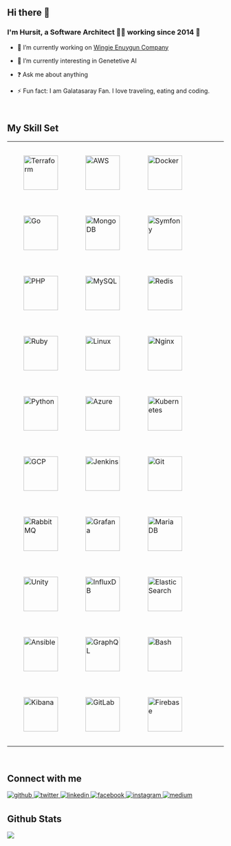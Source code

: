 ## Hi there 👋


### <div align="">I'm Hursit, a Software Architect 👨‍💻 working since 2014 🚀</div>


- 🔭 I’m currently working on [Wingie Enuygun Company](https://github.com/WEG-Technology/)


- 🌱 I’m currently interesting in Genetetive AI


- ❓ Ask me about anything


- ⚡ Fun fact: I am Galatasaray Fan. I love traveling, eating and coding.


<br/>  


## My Skill Set
<table><tr><td valign="top" width="100%">
<a href="https://www.terraform.io/" target="_blank"><img style="margin: 10px; padding: 20px" src="https://profilinator.rishav.dev/skills-assets/terraformio-icon.svg" alt="Terraform" height="80" /></a>  
<a href="https://aws.amazon.com/" target="_blank"><img style="margin: 10px; padding: 20px" src="https://profilinator.rishav.dev/skills-assets/amazonwebservices-original-wordmark.svg" alt="AWS" height="80" /></a>  
<a href="https://www.docker.com/" target="_blank"><img style="margin: 10px; padding: 20px" src="https://profilinator.rishav.dev/skills-assets/docker-original-wordmark.svg" alt="Docker" height="80" /></a>  
<a href="https://go.dev/" target="_blank"><img style="margin: 10px; padding: 20px" src="https://profilinator.rishav.dev/skills-assets/go-original.svg" alt="Go" height="80" /></a>  
<a href="https://www.mongodb.com/" target="_blank"><img style="margin: 10px; padding: 20px" src="https://profilinator.rishav.dev/skills-assets/mongodb-original-wordmark.svg" alt="MongoDB" height="80" /></a>  
<a href="https://symfony.com/" target="_blank"><img style="margin: 10px; padding: 20px" src="https://profilinator.rishav.dev/skills-assets/symfony_black_03.svg" alt="Symfony" height="80" /></a>  
<a href="https://www.php.net/" target="_blank"><img style="margin: 10px; padding: 20px" src="https://profilinator.rishav.dev/skills-assets/php-original.svg" alt="PHP" height="80" /></a>  
<a href="https://www.mysql.com/" target="_blank"><img style="margin: 10px; padding: 20px" src="https://profilinator.rishav.dev/skills-assets/mysql-original-wordmark.svg" alt="MySQL" height="80" /></a>  
<a href="https://redis.io/" target="_blank"><img style="margin: 10px; padding: 20px" src="https://profilinator.rishav.dev/skills-assets/redis-original-wordmark.svg" alt="Redis" height="80" /></a>  
<a href="https://www.ruby-lang.org/en/" target="_blank"><img style="margin: 10px; padding: 20px" src="https://profilinator.rishav.dev/skills-assets/ruby-original-wordmark.svg" alt="Ruby" height="80" /></a>  
<a href="https://www.linux.org/" target="_blank"><img style="margin: 10px; padding: 20px" src="https://profilinator.rishav.dev/skills-assets/linux-original.svg" alt="Linux" height="80" /></a>  
<a href="https://www.nginx.com/" target="_blank"><img style="margin: 10px; padding: 20px" src="https://profilinator.rishav.dev/skills-assets/nginx-original.svg" alt="Nginx" height="80" /></a>  
<a href="https://www.python.org/" target="_blank"><img style="margin: 10px; padding: 20px" src="https://profilinator.rishav.dev/skills-assets/python-original.svg" alt="Python" height="80" /></a>  
<a href="https://azure.microsoft.com/en-in/" target="_blank"><img style="margin: 10px; padding: 20px" src="https://profilinator.rishav.dev/skills-assets/microsoft_azure-icon.svg" alt="Azure" height="80" /></a>  
<a href="https://kubernetes.io/" target="_blank"><img style="margin: 10px; padding: 20px" src="https://profilinator.rishav.dev/skills-assets/kubernetes-icon.svg" alt="Kubernetes" height="80" /></a>  
<a href="https://cloud.google.com/" target="_blank"><img style="margin: 10px; padding: 20px" src="https://profilinator.rishav.dev/skills-assets/google_cloud-icon.svg" alt="GCP" height="80" /></a>  
<a href="https://www.jenkins.io/" target="_blank"><img style="margin: 10px; padding: 20px" src="https://profilinator.rishav.dev/skills-assets/jenkins-icon.svg" alt="Jenkins" height="80" /></a>  
<a href="https://github.com/" target="_blank"><img style="margin: 10px; padding: 20px" src="https://profilinator.rishav.dev/skills-assets/git-scm-icon.svg" alt="Git" height="80" /></a>  
<a href="https://www.rabbitmq.com/" target="_blank"><img style="margin: 10px; padding: 20px" src="https://profilinator.rishav.dev/skills-assets/rabbitmq-icon.svg" alt="RabbitMQ" height="80" /></a>  
<a href="https://grafana.com/" target="_blank"><img style="margin: 10px; padding: 20px" src="https://profilinator.rishav.dev/skills-assets/grafana.png" alt="Grafana" height="80" /></a>  
<a href="https://mariadb.org/" target="_blank"><img style="margin: 10px; padding: 20px" src="https://profilinator.rishav.dev/skills-assets/mariadb.png" alt="Maria DB" height="80" /></a>  
<a href="https://unity.com/" target="_blank"><img style="margin: 10px; padding: 20px" src="https://profilinator.rishav.dev/skills-assets/unity.png" alt="Unity" height="80" /></a>  
<a href="https://www.influxdata.com/" target="_blank"><img style="margin: 10px; padding: 20px" src="https://profilinator.rishav.dev/skills-assets/influxdb.svg" alt="InfluxDB" height="80" /></a>  
<a href="https://www.elastic.co/" target="_blank"><img style="margin: 10px; padding: 20px" src="https://profilinator.rishav.dev/skills-assets/elasticsearch.png" alt="Elastic Search" height="80" /></a>  
<a href="https://www.ansible.com/" target="_blank"><img style="margin: 10px; padding: 20px" src="https://profilinator.rishav.dev/skills-assets/ansible.png" alt="Ansible" height="80" /></a>  
<a href="https://graphql.org/" target="_blank"><img style="margin: 10px; padding: 20px" src="https://profilinator.rishav.dev/skills-assets/graphql.png" alt="GraphQL" height="80" /></a>  
<a href="https://www.gnu.org/software/bash/" target="_blank"><img style="margin: 10px; padding: 20px" src="https://profilinator.rishav.dev/skills-assets/gnu_bash-icon.svg" alt="Bash" height="80" /></a>  
<a href="https://www.elastic.co/kibana/" target="_blank"><img style="margin: 10px; padding: 20px" src="https://profilinator.rishav.dev/skills-assets/kibana.png" alt="Kibana" height="80" /></a>  
<a href="https://about.gitlab.com/" target="_blank"><img style="margin: 10px; padding: 20px" src="https://profilinator.rishav.dev/skills-assets/gitlab.svg" alt="GitLab" height="80" /></a>  
<a href="https://firebase.google.com/" target="_blank"><img style="margin: 10px; padding: 20px" src="https://profilinator.rishav.dev/skills-assets/firebase.png" alt="Firebase" height="80" /></a>

</td></tr></table>  

<br/>  


## Connect with me
<a href="https://github.com/hursit" target="_blank">
<img src=https://img.shields.io/badge/github-%2324292e.svg?&style=for-the-badge&logo=github&logoColor=white alt=github style="margin-bottom: 5px;" />
</a>
<a href="https://twitter.com/hursit_topal" target="_blank">
<img src=https://img.shields.io/badge/twitter-%2300acee.svg?&style=for-the-badge&logo=twitter&logoColor=white alt=twitter style="margin-bottom: 5px;" />
</a>
<a href="https://linkedin.com/in/hursit_topal" target="_blank">
<img src=https://img.shields.io/badge/linkedin-%231E77B5.svg?&style=for-the-badge&logo=linkedin&logoColor=white alt=linkedin style="margin-bottom: 5px;" />
</a>
<a href="https://www.facebook.com/hursttopal" target="_blank">
<img src=https://img.shields.io/badge/facebook-%232E87FB.svg?&style=for-the-badge&logo=facebook&logoColor=white alt=facebook style="margin-bottom: 5px;" />
</a>
<a href="https://instagram.com/hursit_topal" target="_blank">
<img src=https://img.shields.io/badge/instagram-%23000000.svg?&style=for-the-badge&logo=instagram&logoColor=white alt=instagram style="margin-bottom: 5px;" />
</a>
<a href="https://medium.com/hursit" target="_blank">
<img src=https://img.shields.io/badge/medium-%23292929.svg?&style=for-the-badge&logo=medium&logoColor=white alt=medium style="margin-bottom: 5px;" />
</a>

<br/>  


## Github Stats
<div align=""><img src="https://github-readme-stats.vercel.app/api?username=hursit&show_icons=true&count_private=true&hide_border=true" align="center" /></div>
